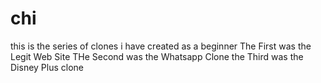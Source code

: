# chi
this is the series of clones i have created as a beginner
The First was the Legit Web Site
THe Second was the Whatsapp Clone
 the Third was the Disney Plus clone
